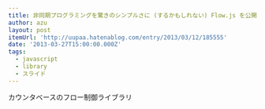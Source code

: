 ```yaml
---
title: 非同期プログラミングを驚きのシンプルさに (するかもしれない) Flow.js を公開しました。 - latest log
author: azu
layout: post
itemUrl: 'http://uupaa.hatenablog.com/entry/2013/03/12/185555'
date: '2013-03-27T15:00:00.000Z'
tags:
  - javascript
  - library
  - スライド
---
```

カウンタベースのフロー制御ライブラリ
